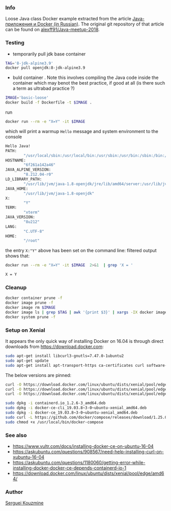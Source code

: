 ### Info

Loose Java class Docker example extracted from the article  [Java-приложения и Docker (in Russian)](https://habr.com/company/billing/blog/350138/).
The original git repository of that article can be found on  [alexff91/Java-meetup-2018](https://github.com/alexff91/Java-meetup-2018).

### Testing

* temporarily pull jdk base container
```sh
TAG='8-jdk-alpine3.9'
docker pull openjdk:8-jdk-alpine3.9
```
* buld container . Note this involves compiling the Java code inside the container which may benot the best practice, if good at all (is there such a term as ultrabad practice ?)

```sh
IMAGE='basic-loose'
docker build -f Dockerfile -t $IMAGE .
```
run
```sh
docker run --rm -e "X=Y" -it $IMAGE
```
which will print a warmup `Hello` message and system environment to the console

```sh
Hello Java!
PATH:
        "/usr/local/sbin:/usr/local/bin:/usr/sbin:/usr/bin:/sbin:/bin:/usr/lib/jvm/java-1.8-openjdk/jre/bin:/usr/lib/jvm/java-1.8-openjdk/bin"
HOSTNAME:
        "6f261a142a46"
JAVA_ALPINE_VERSION:
        "8.212.04-r0"
LD_LIBRARY_PATH:
        "/usr/lib/jvm/java-1.8-openjdk/jre/lib/amd64/server:/usr/lib/jvm/java-1.8-openjdk/jre/lib/amd64:/usr/lib/jvm/java-1.8-openjdk/jre/../lib/amd64"
JAVA_HOME:
        "/usr/lib/jvm/java-1.8-openjdk"
X:
        "Y"
TERM:
        "xterm"
JAVA_VERSION:
        "8u212"
LANG:
        "C.UTF-8"
HOME:
        "/root"
```
the entry `X:"Y"` above has been set on the command line:
filtered output shows that:
```sh
docker run --rm -e "X=Y" -it $IMAGE  2>&1  | grep 'X = '
```
```sh
X = Y
```
### Cleanup

```sh
docker container prune -f
docker image prune -f
docker image rm $IMAGE
docker image ls | grep $TAG | awk '{print $3}' | xargs -IX docker image rm X
docker system prune -f
```
### Setup on Xenial

It appears the only quick way of installing Docker on 16.04 is through direct downloads from https://download.docker.com:

```sh
sudo apt-get install libcurl3-gnutls=7.47.0-1ubuntu2
sudo apt-get update
sudo apt-get install apt-transport-https ca-certificates curl software-properties-common
```
The below versions are pinned:
```sh
curl -O https://download.docker.com/linux/ubuntu/dists/xenial/pool/edge/amd64/containerd.io_1.2.6-3_amd64.deb
curl -O https://download.docker.com/linux/ubuntu/dists/xenial/pool/edge/amd64/docker-ce-cli_19.03.8~3-0~ubuntu-xenial_amd64.deb
curl -O https://download.docker.com/linux/ubuntu/dists/xenial/pool/edge/amd64/docker-ce_19.03.8~3-0~ubuntu-xenial_amd64.deb

sudo dpkg -i containerd.io_1.2.6-3_amd64.deb
sudo dpkg -i docker-ce-cli_19.03.8~3-0~ubuntu-xenial_amd64.deb
sudo dpkg -i docker-ce_19.03.8~3-0~ubuntu-xenial_amd64.deb
sudo curl -L https://github.com/docker/compose/releases/download/1.25.0/docker-compose-`uname -s`-`uname -m` -o /usr/local/bin/docker-compose
sudo chmod +x /usr/local/bin/docker-compose
```

### See also

  * https://www.vultr.com/docs/installing-docker-ce-on-ubuntu-16-04
  * https://askubuntu.com/questions/908567/need-help-installing-curl-on-xubuntu-16-04
  * https://askubuntu.com/questions/1180060/getting-error-while-installing-docker-docker-ce-depends-containerd-io-1
  * https://download.docker.com/linux/ubuntu/dists/xenial/pool/edge/amd64/

### Author
[Serguei Kouzmine](kouzmine_serguei@yahoo.com)
